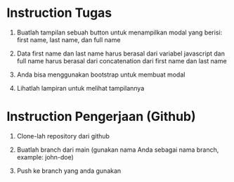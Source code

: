 # Instruction Tugas

1. Buatlah tampilan sebuah button untuk menampilkan modal yang berisi: first name, last name, dan full name

2. Data first name dan last name harus berasal dari variabel javascript dan full name harus berasal dari concatenation dari first name dan last name

3. Anda bisa menggunakan bootstrap untuk membuat modal
4. Lihatlah lampiran untuk melihat tampilannya


# Instruction Pengerjaan (Github)

1. Clone-lah repository dari github

2. Buatlah branch dari main (gunakan nama Anda sebagai nama branch, example: john-doe)

3. Push ke branch yang anda gunakan 
